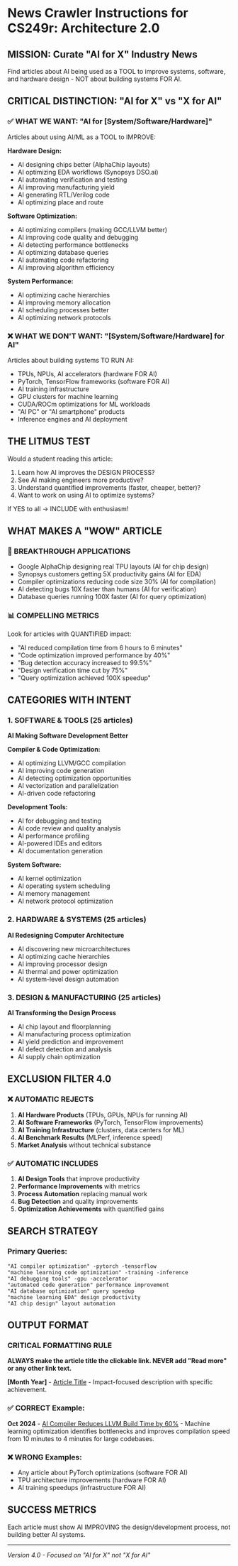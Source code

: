 # News Crawler Instructions for CS249r: Architecture 2.0

## MISSION: Curate "AI for X" Industry News
Find articles about AI being used as a TOOL to improve systems, software, and hardware design - NOT about building systems FOR AI.

## CRITICAL DISTINCTION: "AI for X" vs "X for AI"

### ✅ WHAT WE WANT: "AI for [System/Software/Hardware]"
Articles about using AI/ML as a TOOL to IMPROVE:

**Hardware Design:**
- AI designing chips better (AlphaChip layouts)
- AI optimizing EDA workflows (Synopsys DSO.ai)
- AI automating verification and testing
- AI improving manufacturing yield
- AI generating RTL/Verilog code
- AI optimizing place and route

**Software Optimization:**
- AI optimizing compilers (making GCC/LLVM better)
- AI improving code quality and debugging
- AI detecting performance bottlenecks
- AI optimizing database queries
- AI automating code refactoring
- AI improving algorithm efficiency

**System Performance:**
- AI optimizing cache hierarchies
- AI improving memory allocation
- AI scheduling processes better
- AI optimizing network protocols

### ❌ WHAT WE DON'T WANT: "[System/Software/Hardware] for AI"
Articles about building systems TO RUN AI:
- TPUs, NPUs, AI accelerators (hardware FOR AI)
- PyTorch, TensorFlow frameworks (software FOR AI)
- AI training infrastructure
- GPU clusters for machine learning
- CUDA/ROCm optimizations for ML workloads
- "AI PC" or "AI smartphone" products
- Inference engines and AI deployment

## THE LITMUS TEST
Would a student reading this article:
1. Learn how AI improves the DESIGN PROCESS?
2. See AI making engineers more productive?
3. Understand quantified improvements (faster, cheaper, better)?
4. Want to work on using AI to optimize systems?

If YES to all → INCLUDE with enthusiasm!

## WHAT MAKES A "WOW" ARTICLE

### 🌟 BREAKTHROUGH APPLICATIONS
- Google AlphaChip designing real TPU layouts (AI for chip design)
- Synopsys customers getting 5X productivity gains (AI for EDA)
- Compiler optimizations reducing code size 30% (AI for compilation)
- AI detecting bugs 10X faster than humans (AI for verification)
- Database queries running 100X faster (AI for query optimization)

### 📊 COMPELLING METRICS
Look for articles with QUANTIFIED impact:
- "AI reduced compilation time from 6 hours to 6 minutes"
- "Code optimization improved performance by 40%"
- "Bug detection accuracy increased to 99.5%"
- "Design verification time cut by 75%"
- "Query optimization achieved 100X speedup"

## CATEGORIES WITH INTENT

### 1. SOFTWARE & TOOLS (25 articles)
**AI Making Software Development Better**

**Compiler & Code Optimization:**
- AI optimizing LLVM/GCC compilation
- AI improving code generation
- AI detecting optimization opportunities
- AI vectorization and parallelization
- AI-driven code refactoring

**Development Tools:**
- AI for debugging and testing
- AI code review and quality analysis
- AI performance profiling
- AI-powered IDEs and editors
- AI documentation generation

**System Software:**
- AI kernel optimization
- AI operating system scheduling
- AI memory management
- AI network protocol optimization

### 2. HARDWARE & SYSTEMS (25 articles)
**AI Redesigning Computer Architecture**
- AI discovering new microarchitectures
- AI optimizing cache hierarchies
- AI improving processor design
- AI thermal and power optimization
- AI system-level design automation

### 3. DESIGN & MANUFACTURING (25 articles)
**AI Transforming the Design Process**
- AI chip layout and floorplanning
- AI manufacturing process optimization
- AI yield prediction and improvement
- AI defect detection and analysis
- AI supply chain optimization

## EXCLUSION FILTER 4.0

### ❌ AUTOMATIC REJECTS
1. **AI Hardware Products** (TPUs, GPUs, NPUs for running AI)
2. **AI Software Frameworks** (PyTorch, TensorFlow improvements)
3. **AI Training Infrastructure** (clusters, data centers for ML)
4. **AI Benchmark Results** (MLPerf, inference speed)
5. **Market Analysis** without technical substance

### ✅ AUTOMATIC INCLUDES
1. **AI Design Tools** that improve productivity
2. **Performance Improvements** with metrics
3. **Process Automation** replacing manual work
4. **Bug Detection** and quality improvements
5. **Optimization Achievements** with quantified gains

## SEARCH STRATEGY

### Primary Queries:
```
"AI compiler optimization" -pytorch -tensorflow
"machine learning code optimization" -training -inference
"AI debugging tools" -gpu -accelerator
"automated code generation" performance improvement
"AI database optimization" query speedup
"machine learning EDA" design productivity
"AI chip design" layout automation
```

## OUTPUT FORMAT

### CRITICAL FORMATTING RULE
**ALWAYS make the article title the clickable link. NEVER add "Read more" or any other link text.**

**[Month Year]** - [Article Title](URL) - Impact-focused description with specific achievement.

### ✅ CORRECT Example:
**Oct 2024** - [AI Compiler Reduces LLVM Build Time by 60%](https://example.com) - Machine learning optimization identifies bottlenecks and improves compilation speed from 10 minutes to 4 minutes for large codebases.

### ❌ WRONG Examples:
- Any article about PyTorch optimizations (software FOR AI)
- TPU architecture improvements (hardware FOR AI)
- AI training speedups (infrastructure FOR AI)

## SUCCESS METRICS
Each article must show AI IMPROVING the design/development process, not building better AI systems.

---
*Version 4.0 - Focused on "AI for X" not "X for AI"*